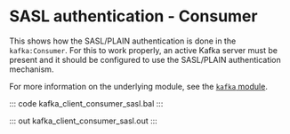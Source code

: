 # SASL authentication - Consumer

This shows how the SASL/PLAIN authentication is done in the `kafka:Consumer`. For this to work properly, an active Kafka server must be present and it should be configured to use the SASL/PLAIN authentication mechanism.

For more information on the underlying module, see the [`kafka` module](https://lib.ballerina.io/ballerinax/kafka/latest).

::: code kafka_client_consumer_sasl.bal :::

::: out kafka_client_consumer_sasl.out :::
